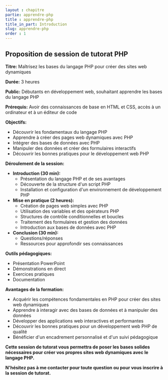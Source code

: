 ```yaml
---
layout : chapitre
partie: apprendre-php
title : apprendre-php
title_in_part: Introduction
slug: apprendre-php
order : 1
---
```



## Proposition de session de tutorat PHP

**Titre:** Maîtrisez les bases du langage PHP pour créer des sites web dynamiques

**Durée:** 3 heures

**Public:** Débutants en développement web, souhaitant apprendre les bases du langage PHP

**Prérequis:** Avoir des connaissances de base en HTML et CSS, accès à un ordinateur et à un éditeur de code

**Objectifs:**

* Découvrir les fondamentaux du langage PHP
* Apprendre à créer des pages web dynamiques avec PHP
* Intégrer des bases de données avec PHP
* Manipuler des données et créer des formulaires interactifs
* Découvrir les bonnes pratiques pour le développement web PHP

**Déroulement de la session:**

* **Introduction (30 min):**
    * Présentation du langage PHP et de ses avantages
    * Découverte de la structure d'un script PHP
    * Installation et configuration d'un environnement de développement PHP
* **Mise en pratique (2 heures):**
    * Création de pages web simples avec PHP
    * Utilisation des variables et des opérateurs PHP
    * Structures de contrôle conditionnelles et boucles
    * Traitement des formulaires et gestion des données
    * Introduction aux bases de données avec PHP
* **Conclusion (30 min):**
    * Questions/réponses
    * Ressources pour approfondir ses connaissances

**Outils pédagogiques:**

* Présentation PowerPoint
* Démonstrations en direct
* Exercices pratiques
* Documentation

**Avantages de la formation:**

* Acquérir les compétences fondamentales en PHP pour créer des sites web dynamiques
* Apprendre à interagir avec des bases de données et à manipuler des données
* Développer des applications web interactives et performantes
* Découvrir les bonnes pratiques pour un développement web PHP de qualité
* Bénéficier d'un encadrement personnalisé et d'un suivi pédagogique

**Cette session de tutorat vous permettra de poser les bases solides nécessaires pour créer vos propres sites web dynamiques avec le langage PHP.**

**N'hésitez pas à me contacter pour toute question ou pour vous inscrire à la session de tutorat.**


